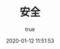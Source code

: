 ---
pageComponent:
  name: Catalogue
  data:
    path: security
    imgUrl: https://cdn.jsdelivr.net/gh/jorgen-zhao/picGo/blog/security.jpg
    description: 安全在各个领域都具有不可替代的重要性。它能够保护数据和系统免受未经授权的访问、攻击与破坏，防止信息泄露与恶意篡改；同时确保业务的连续性和稳定性，为用户营造可靠的运行环境 。
title: 安全
date: 2020-01-12 11:51:53
permalink: /note/security/
article: false
comment: false
editLink: false
author:
  name: jorgen
  link: https://github.com/jorgen-zhao
---